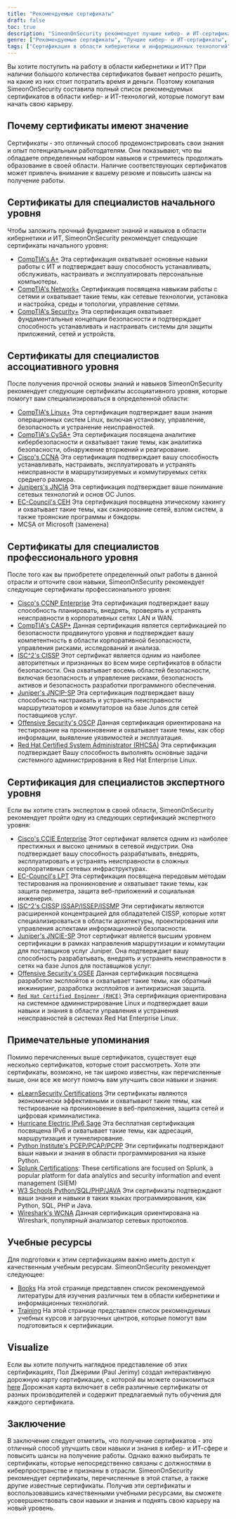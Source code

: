 ```yaml
---
title: "Рекомендуемые сертификаты"
draft: false
toc: true
description: "SimeonOnSecurity рекомендует лучшие кибер- и ИТ-сертификации для тех, кто собирается поступать на работу. В список включены сертификаты CompTIA, Cisco, EC-Council, ISC2, Juniper, Microsoft и Offensive Security с различными уровнями квалификации - начальный, ассоциированный, профессиональный и экспертный. Все перечисленные сертификаты имеют прямое отношение к должностям в сфере кибербезопасности и принесут большую пользу кандидату. Ознакомьтесь с интерактивной дорожной картой сертификации, чтобы получить наглядное представление. Также доступны такие учебные ресурсы, как книги и тренинги."
genre: ["Рекомендуемые сертификаты", "Лучшие кибер- и ИТ-сертификаты", "Лучшие сертификаты для тех, кто ищет работу", "Рекомендации по сертификации SimeonOnSecurity", "Сертификаты CompTIA", "Сертификация Cisco", "Сертификация EC-Council", "Сертификация ISC2", "Сертификация Juniper", "Сертификация Microsoft"]
tags: ["Сертификация в области кибернетики и информационных технологий", "CompTIA", "Cisco", "EC-Council", "ISC2", "Juniper", "Microsoft", "Наступательная безопасность", "специалисты начального уровня", "Набор кибернетических навыков", "Безопасность", "Linux", "CySA", "CCNA", "JNCIA", "CEH", "MCSA", "CCNP Enterprise", "CASP", "CISSP", "JNCIP-SP", "OSCP", "RHCSA", "рекомендации", "книги", "обучение", "интерактивная дорожная карта сертификации", "работа в сети", "этический хакерский подход", "тестирование на проникновение", "системное администрирование", "IPv6"]
---
```

 Вы хотите поступить на работу в области кибернетики и ИТ? При наличии большого количества сертификатов бывает непросто решить, на какие из них стоит потратить время и деньги. Поэтому компания SimeonOnSecurity составила полный список рекомендуемых сертификатов в области кибер- и ИТ-технологий, которые помогут вам начать свою карьеру.

## Почему сертификаты имеют значение

Сертификаты - это отличный способ продемонстрировать свои знания и опыт потенциальным работодателям. Они показывают, что вы обладаете определенным набором навыков и стремитесь продолжать образование в своей области. Наличие соответствующих сертификатов может привлечь внимание к вашему резюме и повысить шансы на получение работы.

## Сертификаты для специалистов начального уровня

Чтобы заложить прочный фундамент знаний и навыков в области кибернетики и ИТ, SimeonOnSecurity рекомендует следующие сертификаты начального уровня:

- [CompTIA's A+](https://www.comptia.org/certifications/a) Эта сертификация охватывает основные навыки работы с ИТ и подтверждает вашу способность устанавливать, обслуживать, настраивать и эксплуатировать персональные компьютеры.
- [CompTIA's Network+](https://www.comptia.org/certifications/network) Сертификация посвящена навыкам работы с сетями и охватывает такие темы, как сетевые технологии, установка и настройка, среды и топологии, управление сетями.
- [CompTIA's Security+](https://www.comptia.org/certifications/security) Эта сертификация охватывает фундаментальные концепции безопасности и подтверждает способность устанавливать и настраивать системы для защиты приложений, сетей и устройств.

## Сертификаты для специалистов ассоциативного уровня

После получения прочной основы знаний и навыков SimeonOnSecurity рекомендует следующие сертификаты ассоциативного уровня, которые помогут вам специализироваться в определенной области:

- [CompTIA's Linux+](https://www.comptia.org/certifications/linux) Эта сертификация подтверждает ваши знания операционных систем Linux, включая установку, управление, безопасность и устранение неисправностей.
- [CompTIA's CySA+](https://www.comptia.org/certifications/cybersecurity-analyst) Эта сертификация посвящена аналитике кибербезопасности и охватывает такие темы, как аналитика безопасности, обнаружение вторжений и реагирование.
- [Cisco's CCNA](https://www.cisco.com/c/en/us/training-events/training-certifications/certifications/associate/ccna.html) Эта сертификация подтверждает вашу способность устанавливать, настраивать, эксплуатировать и устранять неисправности в маршрутизируемых и коммутируемых сетях среднего размера.
- [Junipers's JNCIA](https://www.juniper.net/us/en/training/certification/certification-tracks/sp-routing-switching-track?tab=jnciajunos) Эта сертификация подтверждает ваше понимание сетевых технологий и основ ОС Junos.
- [EC-Council's CEH](https://www.eccouncil.org/programs/certified-ethical-hacker-ceh/) Эта сертификация посвящена этическому хакингу и охватывает такие темы, как сканирование сетей, взлом систем, а также троянские программы и бэкдоры.
- MCSA от Microsoft (заменена)

## Сертификаты для специалистов профессионального уровня

После того как вы приобретете определенный опыт работы в данной отрасли и отточите свои навыки, SimeonOnSecurity рекомендует следующие сертификаты профессионального уровня:

- [Cisco's CCNP Enterprise](https://www.cisco.com/c/en/us/training-events/training-certifications/certifications/professional/ccnp-enterprise.html) Эта сертификация подтверждает вашу способность планировать, внедрять, проверять и устранять неисправности в корпоративных сетях LAN и WAN.
- [CompTIA's CASP+](https://www.comptia.org/certifications/comptia-advanced-security-practitioner) Данная сертификация является сертификацией по безопасности продвинутого уровня и подтверждает вашу компетентность в области корпоративной безопасности, управления рисками, исследований и анализа.
- [ISC^2's CISSP](https://www.isc2.org/Certifications/CISSP#) Этот сертификат является одним из наиболее авторитетных и признанных во всем мире сертификатов в области безопасности. Она охватывает восемь областей безопасности, включая безопасность и управление рисками, безопасность активов и безопасность разработки программного обеспечения.
- [Juniper's JNCIP-SP](https://www.juniper.net/us/en/training/certification/certification-tracks/sp-routing-switching-track?tab=jncip-sp) Эта сертификация подтверждает вашу способность настраивать и устранять неисправности маршрутизаторов и коммутаторов на базе Junos для сетей поставщиков услуг.
- [Offensive Security's OSCP](https://www.offensive-security.com/pwk-oscp/) Данная сертификация ориентирована на тестирование на проникновение и охватывает такие темы, как сбор информации, выявление уязвимостей и эксплуатация.
- [Red Hat Certified System Administrator (RHCSA)](https://www.redhat.com/en/services/certification/rhcsa) Эта сертификация подтверждает Вашу способность выполнять основные задачи системного администрирования в Red Hat Enterprise Linux.

## Сертификация для специалистов экспертного уровня

Если вы хотите стать экспертом в своей области, SimeonOnSecurity рекомендует пройти одну из следующих сертификаций экспертного уровня:

- [Cisco's CCIE Enterprise](https://www.cisco.com/c/en/us/training-events/training-certifications/certifications/expert/ccie-enterprise-infrastructure.html) Этот сертификат является одним из наиболее престижных и высоко ценимых в сетевой индустрии. Она подтверждает вашу способность разрабатывать, внедрять, эксплуатировать и устранять неисправности в сложных корпоративных сетевых инфраструктурах.
- [EC-Council's LPT](https://www.eccouncil.org/programs/licensed-penetration-tester-lpt-master/) Эта сертификация посвящена передовым методам тестирования на проникновение и охватывает такие темы, как защита периметра, защита веб-приложений и социальная инженерия.
- [ISC^2's CISSP ISSAP/ISSEP/ISSMP](https://www.isc2.org/Certifications/CISSP-Concentrations) Эти сертификаты являются расширенной концентрацией для обладателей CISSP, которые хотят специализироваться в области архитектуры, проектирования или управления аспектами информационной безопасности.
- [Juniper's JNCIE-SP](https://www.juniper.net/us/en/training/certification/certification-tracks/sp-routing-switching-track?tab=jnciesp) Этот сертификат является высшим уровнем сертификации в рамках направления маршрутизации и коммутации для поставщиков услуг Juniper. Она подтверждает вашу способность разрабатывать, внедрять и устранять неисправности в сетях на базе Junos для поставщиков услуг.
- [Offensive Security's OSEE](https://www.offensive-security.com/awe-osee/) Данная сертификация посвящена разработке эксплойтов и охватывает такие темы, как обратный инжиниринг, разработка эксплойтов и антикризисная защита.
- [`Red Hat Certified Engineer (RHCE)`](https://www.redhat.com/en/services/certification/rhce) Эта сертификация ориентирована на системное администрирование Linux и подтверждает ваши навыки и знания в области управления и устранения неисправностей в системах Red Hat Enterprise Linux.

## Примечательные упоминания

Помимо перечисленных выше сертификатов, существует еще несколько сертификатов, которые стоит рассмотреть. Хотя эти сертификаты, возможно, не так широко известны, как перечисленные выше, они все же могут помочь вам улучшить свои навыки и знания:

- [eLearnSecurity Certifications](https://elearnsecurity.com/) Эти сертификаты являются экономически эффективными и охватывают такие темы, как тестирование на проникновение в веб-приложения, защита сетей и цифровая криминалистика.
- [Hurricane Electric IPv6 Sage](https://ipv6.he.net/certification/) Эта бесплатная сертификация посвящена IPv6 и охватывает такие темы, как адресация, маршрутизация и туннелирование.
- [Python Institute's PCEP/PCAP/PCPP](https://pythoninstitute.org/certification/) Эти сертификаты подтверждают ваши навыки и знания в области программирования на языке Python.
- [Splunk Certifications](https://www.splunk.com/en_us/training.html): These certifications are focused on Splunk, a popular platform for data analytics and security information and event management (SIEM)
- [W3 Schools Python/SQL/PHP/JAVA](https://www.w3schools.com/CERT/default.asp) Эти сертификаты подтверждают ваши знания и навыки в таких языках программирования, как Python, SQL, PHP и Java.
- [Wireshark's WCNA](https://www.wcnacertification.com/) Данная сертификация ориентирована на Wireshark, популярный анализатор сетевых протоколов.

## Учебные ресурсы

Для подготовки к этим сертификациям важно иметь доступ к качественным учебным ресурсам. SimeonOnSecurity рекомендует следующее:

- [Books](https://simeononsecurity.ch/recommendations/books/) На этой странице представлен список рекомендуемой литературы для изучения различных тем в области кибернетики и информационных технологий.
- [Training](https://simeononsecurity.ch/recommendations/learning_resources/) На этой странице представлен список рекомендуемых учебных курсов и загрузочных центров, которые помогут вам подготовиться к сертификации.

## Visualize

Если вы хотите получить наглядное представление об этих сертификациях, Пол Джерими (Paul Jerimy) создал интерактивную дорожную карту сертификации, с которой вы можете ознакомиться [here](https://pauljerimy.com/security-certification-roadmap/) Дорожная карта включает в себя различные сертификаты от разных производителей и содержит предлагаемый путь обучения для каждого сертификата.

## Заключение

В заключение следует отметить, что получение сертификатов - это отличный способ улучшить свои навыки и знания в кибер- и ИТ-сфере и повысить шансы на получение работы. Однако важно выбирать те сертификаты, которые непосредственно связаны с должностями в киберпространстве и признаны в отрасли. SimeonOnSecurity рекомендует сертификаты, перечисленные в этой статье, а также другие известные сертификаты. Получив эти сертификаты и воспользовавшись качественными учебными ресурсами, вы сможете усовершенствовать свои навыки и знания и поднять свою карьеру на новый уровень.
